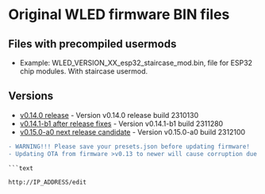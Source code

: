 # Original WLED firmware BIN files

## Files with precompiled usermods

- Example: WLED_VERSION_XX_esp32_staircase_mod.bin, file for ESP32 chip modules. With staircase usermod.

## Versions

- [v0.14.0 release](https://github.com/srg74/WLED-wemos-shield/tree/master/resources/Firmware/@Aircoookie/Latest) - Version v0.14.0 release build 2310130
- [v0.14.1-b1 after release fixes](https://github.com/srg74/WLED-wemos-shield/tree/master/resources/Firmware/@Aircoookie/Dev/0.14.1-b1) - Version v0.14.1-b1 build 2311280
- [v0.15.0-a0 next release candidate](https://github.com/srg74/WLED-wemos-shield/tree/master/resources/Firmware/@Aircoookie/Dev/0.15.0-a0) - Version v0.15.0-a0 build 2312100

```diff
- WARNING!!! Please save your presets.json before updating firmware!
- Updating OTA from firmware >v0.13 to newer will cause corruption due to difference in firmware structure. Please erase flash memory before uploading new firmware.

```text

http://IP_ADDRESS/edit

```

